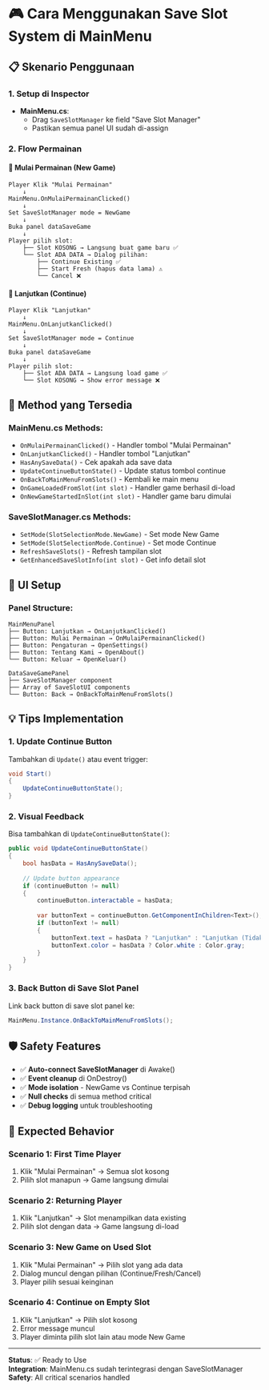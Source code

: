 # 🎮 Cara Menggunakan Save Slot System di MainMenu

## 📋 Skenario Penggunaan

### **1. Setup di Inspector**
- **MainMenu.cs**: 
  - Drag `SaveSlotManager` ke field "Save Slot Manager"
  - Pastikan semua panel UI sudah di-assign
  
### **2. Flow Permainan**

#### **🎯 Mulai Permainan (New Game)**
```
Player Klik "Mulai Permainan"
    ↓
MainMenu.OnMulaiPermainanClicked()
    ↓ 
Set SaveSlotManager mode = NewGame
    ↓
Buka panel dataSaveGame
    ↓
Player pilih slot:
    ├── Slot KOSONG → Langsung buat game baru ✅
    └── Slot ADA DATA → Dialog pilihan:
        ├── Continue Existing ✅
        ├── Start Fresh (hapus data lama) ⚠️
        └── Cancel ❌
```

#### **🎯 Lanjutkan (Continue)**
```
Player Klik "Lanjutkan" 
    ↓
MainMenu.OnLanjutkanClicked()
    ↓
Set SaveSlotManager mode = Continue
    ↓ 
Buka panel dataSaveGame
    ↓
Player pilih slot:
    ├── Slot ADA DATA → Langsung load game ✅
    └── Slot KOSONG → Show error message ❌
```

## 🔧 Method yang Tersedia

### **MainMenu.cs Methods:**
- `OnMulaiPermainanClicked()` - Handler tombol "Mulai Permainan"
- `OnLanjutkanClicked()` - Handler tombol "Lanjutkan" 
- `HasAnySaveData()` - Cek apakah ada save data
- `UpdateContinueButtonState()` - Update status tombol continue
- `OnBackToMainMenuFromSlots()` - Kembali ke main menu
- `OnGameLoadedFromSlot(int slot)` - Handler game berhasil di-load
- `OnNewGameStartedInSlot(int slot)` - Handler game baru dimulai

### **SaveSlotManager.cs Methods:**
- `SetMode(SlotSelectionMode.NewGame)` - Set mode New Game
- `SetMode(SlotSelectionMode.Continue)` - Set mode Continue
- `RefreshSaveSlots()` - Refresh tampilan slot
- `GetEnhancedSaveSlotInfo(int slot)` - Get info detail slot

## 🎨 UI Setup

### **Panel Structure:**
```
MainMenuPanel
├── Button: Lanjutkan → OnLanjutkanClicked()
├── Button: Mulai Permainan → OnMulaiPermainanClicked()
├── Button: Pengaturan → OpenSettings()
├── Button: Tentang Kami → OpenAbout()
└── Button: Keluar → OpenKeluar()

DataSaveGamePanel  
├── SaveSlotManager component
├── Array of SaveSlotUI components
└── Button: Back → OnBackToMainMenuFromSlots()
```

## 💡 Tips Implementation

### **1. Update Continue Button**
Tambahkan di `Update()` atau event trigger:
```csharp
void Start() 
{
    UpdateContinueButtonState();
}
```

### **2. Visual Feedback**
Bisa tambahkan di `UpdateContinueButtonState()`:
```csharp
public void UpdateContinueButtonState()
{
    bool hasData = HasAnySaveData();
    
    // Update button appearance
    if (continueButton != null)
    {
        continueButton.interactable = hasData;
        
        var buttonText = continueButton.GetComponentInChildren<Text>();
        if (buttonText != null)
        {
            buttonText.text = hasData ? "Lanjutkan" : "Lanjutkan (Tidak Ada Data)";
            buttonText.color = hasData ? Color.white : Color.gray;
        }
    }
}
```

### **3. Back Button di Save Slot Panel**
Link back button di save slot panel ke:
```csharp
MainMenu.Instance.OnBackToMainMenuFromSlots();
```

## 🛡️ Safety Features

- ✅ **Auto-connect SaveSlotManager** di Awake()
- ✅ **Event cleanup** di OnDestroy()
- ✅ **Mode isolation** - NewGame vs Continue terpisah
- ✅ **Null checks** di semua method critical
- ✅ **Debug logging** untuk troubleshooting

## 🎯 Expected Behavior

### **Scenario 1: First Time Player**
1. Klik "Mulai Permainan" → Semua slot kosong
2. Pilih slot manapun → Game langsung dimulai

### **Scenario 2: Returning Player** 
1. Klik "Lanjutkan" → Slot menampilkan data existing
2. Pilih slot dengan data → Game langsung di-load

### **Scenario 3: New Game on Used Slot**
1. Klik "Mulai Permainan" → Pilih slot yang ada data
2. Dialog muncul dengan pilihan (Continue/Fresh/Cancel)
3. Player pilih sesuai keinginan

### **Scenario 4: Continue on Empty Slot**
1. Klik "Lanjutkan" → Pilih slot kosong  
2. Error message muncul
3. Player diminta pilih slot lain atau mode New Game

---

**Status**: ✅ Ready to Use  
**Integration**: MainMenu.cs sudah terintegrasi dengan SaveSlotManager  
**Safety**: All critical scenarios handled  
